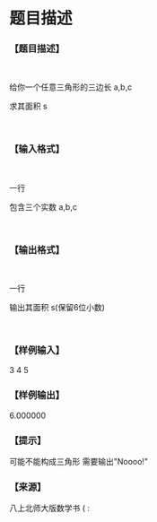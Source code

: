 # 题目描述


<h3>
【题目描述】
</h3>
<p>
<br/>
</p>
<p>
给你一个任意三角形的三边长 a,b,c
</p>
<p>
求其面积 s
</p>
<p>
<br/>
</p>
<h3>
【输入格式】
</h3>
<p>
<br/>
</p>
<p>
一行
</p>
<p>
包含三个实数 a,b,c
</p>
<p>
<br/>
</p>
<h3>
【输出格式】
</h3>
<p>
<br/>
</p>
<p>
一行
</p>
<p>
输出其面积 s(保留6位小数)
</p>
<p>
<br/>
</p>
<h3>
【样例输入】
</h3>
<p>
3 4 5
</p>
<h3>
【样例输出】
</h3>
<p>
6.000000
</p>
<h3>
【提示】
</h3>
<p>
可能不能构成三角形 需要输出&#34;Noooo!&#34;
</p>
<h3>
【来源】
</h3>
<p>
八上北师大版数学书 ( :
</p>
